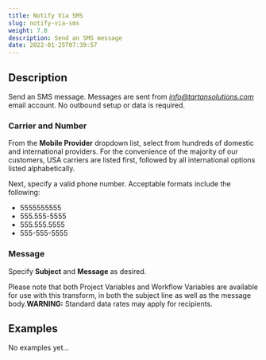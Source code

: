 ```yaml
---
title: Notify Via SMS
slug: notify-via-sms
weight: 7.0
description: Send an SMS message
date: 2022-01-25T07:39:57
---
```



## Description


Send an SMS message. Messages are sent from *[info@tartansolutions.com](mailto:info@tartansolutions.com)* email account. No outbound setup or data is required.



### Carrier and Number


From the **Mobile Provider** dropdown list, select from hundreds of domestic and international providers. For the convenience of the majority of our customers, USA carriers are listed first, followed by all international options listed alphabetically.


Next, specify a valid phone number. Acceptable formats include the following:


* 5555555555
* 555.555-5555
* 555.555.5555
* 555-555-5555

### Message


Specify **Subject** and **Message** as desired.


Please note that both Project Variables and Workflow Variables are available for use with this transform, in both the subject line as well as the message body.**WARNING:** Standard data rates may apply for recipients.

## Examples


No examples yet...
